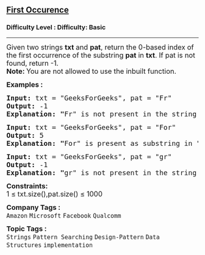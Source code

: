 <h2><a href="https://www.geeksforgeeks.org/problems/implement-strstr/1?page=1&category=Strings&sortBy=submissions">First Occurence</a></h2><h3>Difficulty Level : Difficulty: Basic</h3><hr><div class="problems_problem_content__Xm_eO"><p><span style="font-size: 18px;">Given two strings <strong>txt</strong> and <strong>pat</strong>, return the 0-based index of the first occurrence of the substring <strong>pat</strong> in <strong>txt</strong>. If pat is not found, return -1.<br></span><strong><span style="font-size: 18px;">Note:&nbsp;</span></strong><span style="font-size: 18px;">You are not allowed to use the inbuilt function.</span></p>
<p><span style="font-size: 18px;"><strong>Examples :</strong></span></p>
<pre><span style="font-size: 18px;"><strong>Input: </strong>txt = "GeeksForGeeks", pat = "Fr"
<strong>Output: </strong>-1<strong>
Explanation: "</strong>Fr" is not present in the string "GeeksForGeeks" as substring.</span></pre>
<pre><span style="font-size: 18px;"><strong>Input: </strong>txt = "GeeksForGeeks", pat = "For"
<strong>Output: </strong>5<strong>
Explanation: "</strong>For" is present as substring in "GeeksForGeeks" from index 5 (0 based indexing).<br></span></pre>
<pre><span style="font-size: 18px;"><strong>Input: </strong>txt = "GeeksForGeeks", pat = "gr"
<strong>Output: </strong>-1<strong>
Explanation: "</strong>gr" is not present in the string "GeeksForGeeks" as substring.</span></pre>
<p><span style="font-size: 18px;"><strong>Constraints:</strong><br>1 ≤ txt.size(),pat.size() ≤ 1000</span></p></div><p><span style=font-size:18px><strong>Company Tags : </strong><br><code>Amazon</code>&nbsp;<code>Microsoft</code>&nbsp;<code>Facebook</code>&nbsp;<code>Qualcomm</code>&nbsp;<br><p><span style=font-size:18px><strong>Topic Tags : </strong><br><code>Strings</code>&nbsp;<code>Pattern Searching</code>&nbsp;<code>Design-Pattern</code>&nbsp;<code>Data Structures</code>&nbsp;<code>implementation</code>&nbsp;